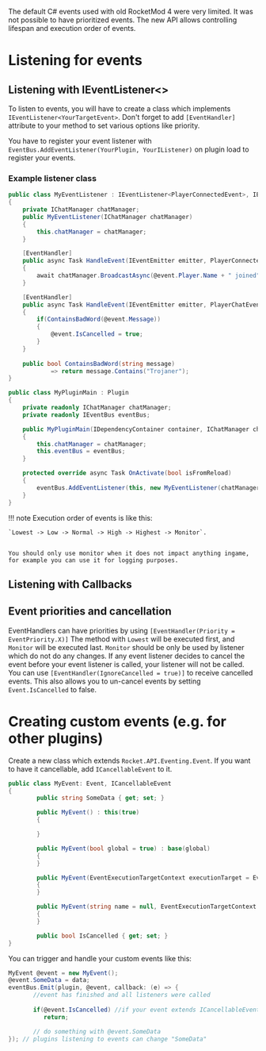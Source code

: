 The default C# events used with old RocketMod 4 were very limited. It was not possible to have prioritized events. The new API allows controlling lifespan and execution order of events.

# Listening for events

## Listening with IEventListener<>
To listen to events, you will have to create a class which implements `IEventListener<YourTargetEvent>`. 
Don't forget to add `[EventHandler]` attribute to your method to set various options like priority.

You have to register your event listener with `EventBus.AddEventListener(YourPlugin, YourIListener)` on plugin load to register your events. 

### Example listener class

```cs
public class MyEventListener : IEventListener<PlayerConnectedEvent>, IEventListener<PlayerChatEvent>
{
    private IChatManager chatManager;
    public MyEventListener(IChatManager chatManager)
    {
        this.chatManager = chatManager;
    }

    [EventHandler]
    public async Task HandleEvent(IEventEmitter emitter, PlayerConnectedEvent @event)
    {
        await chatManager.BroadcastAsync(@event.Player.Name + " joined");
    }

    [EventHandler]
    public async Task HandleEvent(IEventEmitter emitter, PlayerChatEvent @event)
    { 
        if(ContainsBadWord(@event.Message))
        {
            @event.IsCancelled = true;
        }
    }
    
    public bool ContainsBadWord(string message)
            => return message.Contains("Trojaner");
}

public class MyPluginMain : Plugin
{
    private readonly IChatManager chatManager;
    private readonly IEventBus eventBus;

    public MyPluginMain(IDependencyContainer container, IChatManager chatManager, IEventBus eventBus) : base("MyPlugin", container)
    {
        this.chatManager = chatManager;
        this.eventBus = eventBus;
    }

    protected override async Task OnActivate(bool isFromReload)
    {
        eventBus.AddEventListener(this, new MyEventListener(chatManager));
    }
}
```

!!! note
    Execution order of events is like this:   


    `Lowest -> Low -> Normal -> High -> Highest -> Monitor`.


    You should only use monitor when it does not impact anything ingame, for example you can use it for logging purposes.

## Listening with Callbacks

## Event priorities and cancellation
EventHandlers can have priorities by using `[EventHandler(Priority = EventPriority.X)]`
The method with `Lowest` will be executed first, and `Monitor` will be executed last. `Monitor` should be only be used by listener which do not do any changes.
If any event listener decides to cancel the event before your event listener is called, your listener will not be called.
You can use `[EventHandler(IgnoreCancelled = true)]` to receive cancelled events. This also allows you to un-cancel events by setting `Event.IsCancelled` to false.

# Creating custom events (e.g. for other plugins)
Create a new class which extends `Rocket.API.Eventing.Event`. If you want to have it cancellable, add `ICancellableEvent` to it. 

```cs
public class MyEvent: Event, ICancellableEvent
{
        public string SomeData { get; set; }

        public MyEvent() : this(true)
        {

        }

        public MyEvent(bool global = true) : base(global)
        {
        }

        public MyEvent(EventExecutionTargetContext executionTarget = EventExecutionTargetContext.Sync, bool global = true) : base(executionTarget, global)
        {
        }

        public MyEvent(string name = null, EventExecutionTargetContext executionTarget = EventExecutionTargetContext.Sync, bool global = true) : base(name, executionTarget, global)
        {
        }

        public bool IsCancelled { get; set; }
}
```

You can trigger and handle your custom events like this:

```cs
MyEvent @event = new MyEvent();
@event.SomeData = data; 
eventBus.Emit(plugin, @event, callback: (e) => {
       //event has finished and all listeners were called
       
       if(@event.IsCancelled) //if your event extends ICancellableEvent
          return;

       // do something with @event.SomeData        
}); // plugins listening to events can change "SomeData"
```
